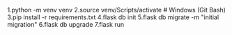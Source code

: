 1.python -m venv venv
2.source venv/Scripts/activate  # Windows (Git Bash)
3.pip install -r requirements.txt
4.flask db init
5.flask db migrate -m "initial migration"
6.flask db upgrade
7.flask run
